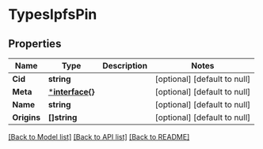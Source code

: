 # TypesIpfsPin

## Properties
Name | Type | Description | Notes
------------ | ------------- | ------------- | -------------
**Cid** | **string** |  | [optional] [default to null]
**Meta** | [***interface{}**](interface{}.md) |  | [optional] [default to null]
**Name** | **string** |  | [optional] [default to null]
**Origins** | **[]string** |  | [optional] [default to null]

[[Back to Model list]](../README.md#documentation-for-models) [[Back to API list]](../README.md#documentation-for-api-endpoints) [[Back to README]](../README.md)

